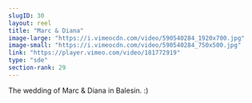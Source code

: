 ```yaml
---
slugID: 30 
layout: reel
title: "Marc & Diana"
image-large: "https://i.vimeocdn.com/video/590540284_1920x700.jpg"
image-small: "https://i.vimeocdn.com/video/590540284_750x500.jpg"
link: "https://player.vimeo.com/video/181772919"
type: "sde"
section-rank: 29
---
```

The wedding of Marc & Diana in Balesin. :)